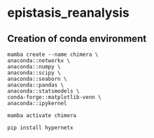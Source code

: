 # epistasis_reanalysis

## Creation of conda environment

```
mamba create --name chimera \
anaconda::networkx \
anaconda::numpy \
anaconda::scipy \
anaconda::seaborn \
anaconda::pandas \
anaconda::statsmodels \
conda-forge::matplotlib-venn \
anaconda::ipykernel

mamba activate chimera

pip install hypernetx
```